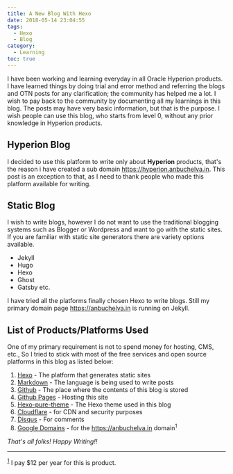 ```yaml
---
title: A New Blog With Hexo
date: 2018-05-14 23:04:55
tags:
  - Hexo
  - Blog
category:
  - Learning
toc: true
---
```

I have been working and learning everyday in all Oracle Hyperion products.  I have learned things by doing trial and error method and referring the blogs and OTN posts for any clarification; the community has helped me a lot.  I wish to pay back to the community by documenting all my learnings in this blog.  The posts may have very basic information, but that is the purpose.  I wish people can use this blog, who starts from level 0, without any prior knowledge in Hyperion products.
<!---more--->
## Hyperion Blog
I decided to use this platform to write only about **Hyperion** products, that's the reason i have created a sub domain https://hyperion.anbuchelva.in.  This post is an exception to that, as I need to thank people who made this platform available for writing.  

## Static Blog
I wish to write blogs, however I do not want to use the traditional blogging systems such as Blogger or Wordpress and want to go with the static sites.  If you are familiar with static site generators there are variety options available.  

* Jekyll
* Hugo
* Hexo
* Ghost
* Gatsby etc.

I have tried all the platforms finally chosen Hexo to write blogs.  Still my primary domain page https://anbuchelva.in is running on Jekyll.  

## List of Products/Platforms Used
One of my primary requirement is not to spend money for hosting, CMS, etc., So I tried to stick with most of the free services and open source platforms in this blog as listed below:

1. [Hexo](https://hexo.io/) - The platform that generates static sites
2. [Markdown](https://en.wikipedia.org/wiki/Markdown) - The language is being used to write posts
5. [Github](https://github.com/) - The place where the contents of this blog is stored
3. [Github Pages](https://github.com/pages) - Hosting this site
4. [Hexo-pure-theme](https://github.com/cofess/hexo-theme-pure) - The Hexo theme used in this blog
6. [Cloudflare](https://www.cloudflare.com/) - for CDN and security purposes
8. [Disqus](https://disqus.com/) - For comments
7. [Google Domains](https://domains.google.com/) - for the https://anbuchelva.in domain<sup><a name="footnote">1</a></sup> 

_That's all folks! Happy Writing!!_

---
<sup>[1](#footnote)</sup> I pay $12 per year for this is product.